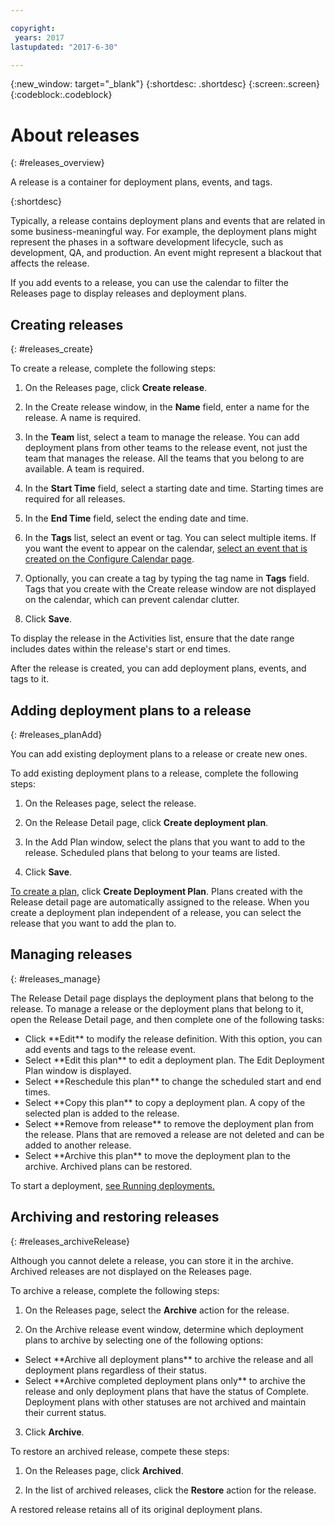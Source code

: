 ```yaml
---

copyright:
 years: 2017
lastupdated: "2017-6-30"

---
```


{:new_window: target="_blank"}
{:shortdesc: .shortdesc}
{:screen:.screen}
{:codeblock:.codeblock}

# About releases
{: #releases_overview}

A release is a container for deployment plans, events, and tags.

{:shortdesc}

Typically, a release contains deployment plans and events that are related in some business-meaningful way. For example, the deployment plans might represent the phases in a software development lifecycle, such as development, QA, and production. An event might represent a blackout that affects the release.

If you add events to a release, you can use the calendar to filter the Releases page to display releases and deployment plans.

## Creating releases
{: #releases_create}

To create a release, complete the following steps:

1. On the Releases page, click **Create release**.

1. In the Create release window, in the **Name** field, enter a name for the release. A name is required.

3. In the **Team** list, select a team to manage the release. You can add deployment plans from other teams to the release event, not just the team that manages the release. All the teams that you belong to are available. A team is required.

3. In the **Start Time** field, select a starting date and time. Starting times are required for all releases.

3. In the **End Time** field, select the ending date and time.

3. In the **Tags** list, select an event or tag. You can select multiple items.  If you want the event to appear on the calendar, [select an event that is created on the Configure Calendar page](UCCR_events.html#events_tagCreate).

1. Optionally, you can create a tag by typing the tag name in **Tags** field. Tags that you create with the Create release window are not displayed on the calendar, which can prevent calendar clutter.

5. Click **Save**.

To display the release in the Activities list, ensure that the date range includes dates within the release's start or end times.

After the release is created, you can add deployment plans, events, and tags to it.

## Adding deployment plans to a release
{: #releases_planAdd}

You can add existing deployment plans to a release or create new ones.

To add existing deployment plans to a release, complete the following steps:

1. On the Releases page, select the release.

1. On the Release Detail page, click **Create deployment plan**.

1. In the Add Plan window, select the plans that you want to add to the release. Scheduled plans that belong to your teams are listed.

3. Click **Save**.

[To create a plan](UCCR_deployPlan.html#plan_create), click **Create Deployment Plan**. Plans created with the Release detail page are automatically assigned to the release. When you create a deployment plan independent of a release, you can select the release that you want to add the plan to.

## Managing releases
{: #releases_manage}

The Release Detail page displays the deployment plans that belong to the release. To manage a release or the deployment plans that belong to it, open the Release Detail page, and then complete one of the following tasks:
<ul>
<li>Click **Edit** to modify the release definition. With this option, you can add events and tags to the release event.
</li>
<li>Select **Edit this plan** to edit a deployment plan. The Edit Deployment Plan window is displayed.
</li>
<li>Select **Reschedule this plan** to change the scheduled start and end times.
</li>
<li>Select **Copy this plan** to copy a deployment plan. A copy of the selected plan is added to the release.</li>
<li>Select **Remove from release** to remove the deployment plan from the release. Plans that are removed a release are not deleted and can be added to another release.
</li>
</li>
<li>Select **Archive this plan** to move the deployment plan to the archive. Archived plans can be restored.
</li>
</ul>

To start a deployment, [see Running deployments.](UCCR_deployRun.html#deployment_run)

## Archiving and restoring releases
{: #releases_archiveRelease}

Although you cannot delete a release, you can store it in the archive. Archived releases are not displayed on the Releases page.

To archive a release, complete the following steps:

1. On the Releases page, select the **Archive** action for the release.

1. On the Archive release event window, determine which deployment plans to archive by selecting one of the following options:
<ul>
<li>Select **Archive all deployment plans** to archive the release and all deployment plans regardless of their status.</li>
<li>Select **Archive completed deployment plans only** to archive the release and only deployment plans that have the status of Complete. Deployment plans with other statuses are not archived and maintain their current status.</li>
</ul>

3. Click **Archive**.

To restore an archived release, compete these steps:

1. On the Releases page, click **Archived**.

2. In the list of archived releases, click the **Restore** action for the release.

A restored release retains all of its original deployment plans.
